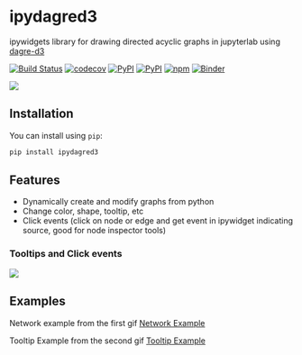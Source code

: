 
# ipydagred3

ipywidgets library for drawing directed acyclic graphs in jupyterlab using [dagre-d3](https://github.com/tbo47/dagre-es)

[![Build Status](https://github.com/timkpaine/ipydagred3/workflows/Build%20Status/badge.svg?branch=main)](https://github.com/timkpaine/ipydagred3/actions?query=workflow%3A%22Build+Status%22)
[![codecov](https://codecov.io/gh/timkpaine/ipydagred3/branch/main/graph/badge.svg?token=3N6NOPL4RE)](https://codecov.io/gh/timkpaine/ipydagred3)
[![PyPI](https://img.shields.io/pypi/l/ipydagred3.svg)](https://pypi.python.org/pypi/ipydagred3)
[![PyPI](https://img.shields.io/pypi/v/ipydagred3.svg)](https://pypi.python.org/pypi/ipydagred3)
[![npm](https://img.shields.io/npm/v/ipydagred3.svg)](https://www.npmjs.com/package/ipydagred3)
[![Binder](https://mybinder.org/badge_logo.svg)](https://mybinder.org/v2/gh/timkpaine/ipydagred3/main?urlpath=lab)


![](https://raw.githubusercontent.com/timkpaine/ipydagred3/main/docs/img/example.gif)

## Installation

You can install using `pip`:

```bash
pip install ipydagred3
```

## Features

- Dynamically create and modify graphs from python
- Change color, shape, tooltip, etc
- Click events (click on node or edge and get event in ipywidget indicating source, good for node inspector tools)


### Tooltips and Click events

![](https://raw.githubusercontent.com/timkpaine/ipydagred3/main/docs/img/example2.gif)

## Examples

Network example from the first gif
[Network Example](https://github.com/timkpaine/ipydagred3/tree/main/docs/examples/example.ipynb)

Tooltip Example from the second gif
[Tooltip Example](https://github.com/timkpaine/ipydagred3/tree/main/docs/examples/example.ipynb)
